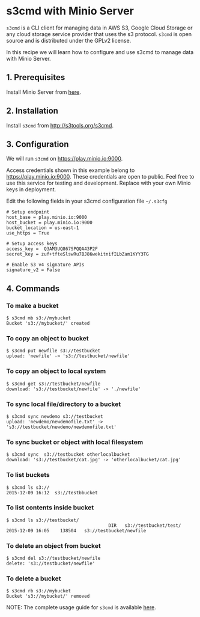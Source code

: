 # s3cmd with Minio Server

`s3cmd` is a CLI client for managing data in AWS S3, Google Cloud Storage or any cloud storage service provider that uses the s3 protocol.  `s3cmd` is open source and is distributed under the GPLv2 license.

In this recipe we will learn how to configure and use s3cmd to manage data with Minio Server.

## 1. Prerequisites
Install Minio Server from [here](http://docs.minio.io/docs/minio).

## 2. Installation
Install `s3cmd` from http://s3tools.org/s3cmd.

## 3. Configuration
We will run `s3cmd` on https://play.minio.io:9000.

Access credentials shown in this example belong to https://play.minio.io:9000.
These credentials are open to public. Feel free to use this service for testing and development. Replace with your own Minio keys in deployment.

Edit the following fields in your s3cmd configuration file `~/.s3cfg`
```
# Setup endpoint
host_base = play.minio.io:9000
host_bucket = play.minio.io:9000
bucket_location = us-east-1
use_https = True

# Setup access keys
access_key =  Q3AM3UQ867SPQQA43P2F
secret_key = zuf+tfteSlswRu7BJ86wekitnifILbZam1KYY3TG

# Enable S3 v4 signature APIs
signature_v2 = False
```

## 4. Commands

### To make a bucket
```
$ s3cmd mb s3://mybucket
Bucket 's3://mybucket/' created
```

### To copy an object to bucket
```
$ s3cmd put newfile s3://testbucket
upload: 'newfile' -> 's3://testbucket/newfile'  
```

### To copy an object to local system
```
$ s3cmd get s3://testbucket/newfile
download: 's3://testbucket/newfile' -> './newfile'
```

### To sync local file/directory to a bucket
```
$ s3cmd sync newdemo s3://testbucket
upload: 'newdemo/newdemofile.txt' -> 's3://testbucket/newdemo/newdemofile.txt'
```

### To sync bucket or object with local filesystem
```
$ s3cmd sync  s3://testbucket otherlocalbucket
download: 's3://testbucket/cat.jpg' -> 'otherlocalbucket/cat.jpg'
```

### To list buckets
```
$ s3cmd ls s3://
2015-12-09 16:12  s3://testbbucket
```

### To list contents inside bucket
```
$ s3cmd ls s3://testbucket/
                                      DIR   s3://testbucket/test/
2015-12-09 16:05    138504   s3://testbucket/newfile
```

### To delete an object from bucket
```
$ s3cmd del s3://testbucket/newfile
delete: 's3://testbucket/newfile'
```

### To delete a bucket
```
$ s3cmd rb s3://mybucket
Bucket 's3://mybucket/' removed
```

NOTE:
The complete usage guide for `s3cmd` is available [here](http://s3tools.org/usage).
